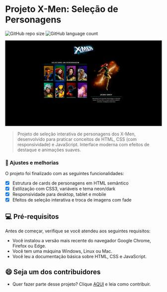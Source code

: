 # Projeto X-Men: Seleção de Personagens

![GitHub repo size](https://img.shields.io/github/repo-size/Kelvin1337/X-MEN?style=for-the-badge)
![GitHub language count](https://img.shields.io/github/languages/count/Kelvin1337/X-MEN?style=for-the-badge)

<img src="src/imagens/screenshot.png" alt="Screenshot do Projeto X-Men">

> Projeto de seleção interativa de personagens dos X-Men, desenvolvido para praticar conceitos de HTML, CSS (com responsividade) e JavaScript. Interface moderna com efeitos de destaque e animações suaves.

### 🔄 Ajustes e melhorias

O projeto foi finalizado com as seguintes funcionalidades:

- [x] Estrutura de cards de personagens em HTML semântico
- [x] Estilização com CSS3, variáveis e tema neon/dark
- [x] Responsividade para desktop, tablet e mobile
- [x] Efeitos de seleção interativa e troca de imagens com fade

## 💻 Pré-requisitos

Antes de começar, verifique se você atendeu aos seguintes requisitos:

- Você instalou a versão mais recente do navegador Google Chrome, Firefox ou Edge.
- Você tem uma máquina Windows, Linux ou Mac.
- Você leu a documentação básica sobre HTML, CSS e JavaScript.

## 😄 Seja um dos contribuidores
- Quer fazer parte desse projeto? Clique [AQUI](CONTRIBUTING.md) e leia como contribuir.
